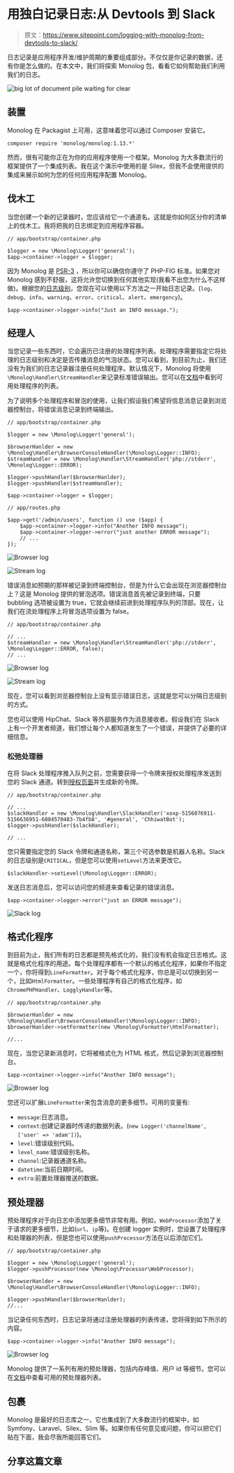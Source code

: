 # 用独白记录日志:从 Devtools 到 Slack

> 原文：<https://www.sitepoint.com/logging-with-monolog-from-devtools-to-slack/>

日志记录是应用程序开发/维护周期的重要组成部分。不仅仅是你记录的数据，还有你是怎么做的。在本文中，我们将探索 Monolog 包，看看它如何帮助我们利用我们的日志。

![big lot of document pile waiting for clear](img/3d4efd3dfd1ac0376f5eeb33f67c57ab.png)

## 装置

Monolog 在 Packagist 上可用，这意味着您可以通过 Composer 安装它。

```
composer require 'monolog/monolog:1.13.*'
```

然而，很有可能你正在为你的应用程序使用一个框架。Monolog 为大多数流行的框架提供了一个集成列表。我在这个演示中使用的是 Silex，但我不会使用提供的集成来展示如何为您的任何应用程序配置 Monolog。

## 伐木工

当您创建一个新的记录器时，您应该给它一个通道名。这就是你如何区分你的清单上的伐木工。我将把我的日志绑定到应用程序容器。

```
// app/bootstrap/container.php

$logger = new \Monolog\Logger('general');
$app->container->logger = $logger;
```

因为 Monolog 是 [PSR-3](http://www.php-fig.org/psr/psr-3/) ，所以你可以确信你遵守了 PHP-FIG 标准。如果您对 Monolog 感到不舒服，这将允许您切换到任何其他实现(我看不出您为什么不这样做)。根据您的[日志级别](https://github.com/Seldaek/monolog#log-levels)，您现在可以使用以下方法之一开始日志记录。(`log`、`debug`、`info`、`warning`、`error`、`critical`、`alert`、`emergency`)。

```
$app->container->logger->info("Just an INFO message.");
```

## 经理人

当您记录一些东西时，它会遍历已注册的处理程序列表。处理程序需要指定它将处理的日志级别和决定是否传播消息的气泡状态。您可以看到，到目前为止，我们还没有为我们的日志记录器注册任何处理程序。默认情况下，Monolog 将使用`\Monolog\Handler\StreamHandler`来记录标准错误输出。您可以在[文档](https://github.com/Seldaek/monolog#handlers)中看到可用处理程序的列表。

为了说明多个处理程序和冒泡的使用，让我们假设我们希望将信息消息记录到浏览器控制台，将错误消息记录到终端输出。

```
// app/bootstrap/container.php

$logger = new \Monolog\Logger('general');

$browserHanlder = new \Monolog\Handler\BrowserConsoleHandler(\Monolog\Logger::INFO);
$streamHandler = new \Monolog\Handler\StreamHandler('php://stderr', \Monolog\Logger::ERROR);

$logger->pushHandler($browserHanlder);
$logger->pushHandler($streamHandler);

$app->container->logger = $logger;
```

```
// app/routes.php

$app->get('/admin/users', function () use ($app) {
    $app->container->logger->info("Another INFO message");
    $app->container->logger->error("just another ERROR message");
    // ...
});
```

![Browser log](img/cdf60f3e462dea6aec9f9a0278894bf0.png)

![Stream log](img/24ae7bedb46003934481a67d16646f9e.png)

错误消息如预期的那样被记录到终端控制台，但是为什么它会出现在浏览器控制台上？这是 Monolog 提供的冒泡选项。错误消息首先被记录到终端，只要 bubbling 选项被设置为 true，它就会继续前进到处理程序队列的顶部。现在，让我们在流处理程序上将冒泡选项设置为 false。

```
// app/bootstrap/container.php

// ...
$streamHandler = new \Monolog\Handler\StreamHandler('php://stderr', \Monolog\Logger::ERROR, false);
// ...
```

![Browser log](img/bb425050564d52cbd768e5eecc06e6ff.png)

![Stream log](img/ac207f17cabb3f7ad800672c69d7a6c3.png)

现在，您可以看到浏览器控制台上没有显示错误日志，这就是您可以分隔日志级别的方式。

您也可以使用 HipChat、Slack 等外部服务作为消息接收者。假设我们在 Slack 上有一个开发者频道，我们想让每个人都知道发生了一个错误，并提供了必要的详细信息。

### 松弛处理器

在将 Slack 处理程序推入队列之前，您需要获得一个令牌来授权处理程序发送到您的 Slack 通道。转到[授权页面](https://api.slack.com/web#auth)并生成新的令牌。

```
// app/bootstrap/container.php

// ...
$slackHandler = new \Monolog\Handler\SlackHandler('xoxp-5156076911-5156636951-6084570483-7b4fb8', '#general', 'ChhiwatBot');
$logger->pushHandler($slackHandler);

// ...
```

您只需要指定您的 Slack 令牌和通道名称，第三个可选参数是机器人名称。Slack 的日志级别是`CRITICAL`，但是您可以使用`setLevel`方法来更改它。

```
$slackHandler->setLevel(\Monolog\Logger::ERROR);
```

发送日志消息后，您可以访问您的频道来查看记录的错误消息。

```
$app->container->logger->error("just an ERROR message");
```

![Slack log](img/daa4e00a4d035aa2c3178b8bb088f504.png)

## 格式化程序

到目前为止，我们所有的日志都是预先格式化的，我们没有机会指定日志格式。这就是格式化程序的用途。每个处理程序都有一个默认的格式化程序，如果你不指定一个，你将得到`LineFormatter`。对于每个格式化程序，你总是可以切换到另一个，比如`HtmlFormatter`。一些处理程序有自己的格式化程序，如`ChromePHPHandler`、`LogglyHandler`等。

```
// app/bootstrap/container.php

$browserHanlder = new \Monolog\Handler\BrowserConsoleHandler(\Monolog\Logger::INFO);
$browserHanlder->setFormatter(new \Monolog\Formatter\HtmlFormatter);

//...
```

现在，当您记录新消息时，它将被格式化为 HTML 格式，然后记录到浏览器控制台。

```
$app->container->logger->info("Another INFO message");
```

![Browser log](img/69516b603cfbc26fc68b9a2eadd8edca.png)

您还可以扩展`LineFormatter`来包含消息的更多细节。可用的变量有:

*   `message`:日志消息。
*   `context`:创建记录器时传递的数据列表。(`new Logger('channelName', ['user' => 'adam'])`)。
*   `level`:错误级别代码。
*   `level_name`:错误级别名称。
*   `channel`:记录器通道名称。
*   `datetime`:当前日期时间。
*   `extra`:前置处理器推送的数据。

## 预处理器

预处理程序对于向日志中添加更多细节非常有用。例如，`WebProcessor`添加了关于请求的更多细节，比如(`url`、`ip`等)。在创建 logger 实例时，您设置了处理程序和处理器的列表，但是您也可以使用`pushProcessor`方法在以后添加它们。

```
// app/bootstrap/container.php

$logger = new \Monolog\Logger('general');
$logger->pushProcessor(new \Monolog\Processor\WebProcessor);

$browserHanlder = new \Monolog\Handler\BrowserConsoleHandler(\Monolog\Logger::INFO);

$logger->pushHandler($browserHanlder);
//...
```

当记录任何东西时，日志记录将通过注册处理器的列表传递，您将得到如下所示的内容。

```
$app->container->logger->info("Another INFO message");
```

![Browser log](img/2c0baa5317e239e408be2eba7512bb73.png)

Monolog 提供了一系列有用的预处理器，包括内存峰值、用户 id 等细节。您可以在[文档](https://github.com/Seldaek/monolog#processors)中查看可用的预处理器列表。

## 包裹

Monolog 是最好的日志库之一，它也集成到了大多数流行的框架中，如 Symfony、Laravel、Silex、Slim 等。如果你有任何意见或问题，你可以把它们贴在下面，我会尽我所能回答它们。

## 分享这篇文章